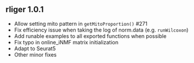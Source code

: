 ## rliger 1.0.1

- Allow setting mito pattern in `getMitoProportion()` #271
- Fix efficiency issue when taking the log of norm.data (e.g. `runWilcoxon`)
- Add runable examples to all exported functions when possible
- Fix typo in online_iNMF matrix initialization
- Adapt to Seurat5
- Other minor fixes

